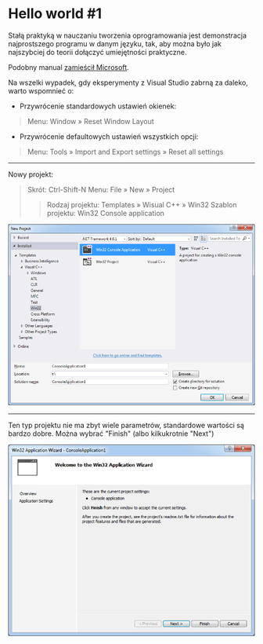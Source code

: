 # Hello world #1

Stałą praktyką w nauczaniu tworzenia oprogramowania jest demonstracja najprostszego programu w danym języku, tak, aby można było jak najszybciej do teorii dołączyć umiejętności praktyczne.

Podobny manual [zamieścił Microsoft](https://www.visualstudio.com/vs/support/#!articles/816-6458-hello-world-in-c-using-visual-studio-2015).

Na wszelki wypadek, gdy eksperymenty z Visual Studio zabrną za daleko, warto wspomnieć o:

- Przywrócenie standardowych ustawień okienek:
> Menu: Window » Reset Window Layout
- Przywrócenie defaultowych ustawień wszystkich opcji:
> Menu: Tools » Import and Export settings » Reset all settings

---

Nowy projekt:
> Skrót: Ctrl-Shift-N
> Menu: File » New » Project
> > Rodzaj projektu: Templates » Wisual C++ » Win32
> > Szablon projektu: Win32 Console application

![New project](_images_/hello1/001.png)

---

Ten typ projektu nie ma zbyt wiele parametrów, standardowe wartości są bardzo dobre. Można wybrać "Finish" (albo kilkukrotnie "Next")

![Finish](_images_/hello1/002.png)
